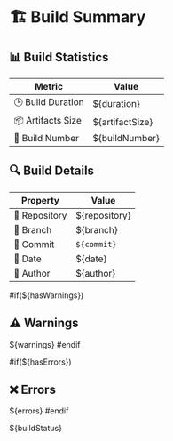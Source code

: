 # 🏗️ Build Summary

## 📊 Build Statistics

| Metric | Value |
| --- | --- |
| 🕒 Build Duration | ${duration} |
| 📦 Artifacts Size | ${artifactSize} |
| 🔢 Build Number | ${buildNumber} |

## 🔍 Build Details

| Property | Value |
| --- | --- |
| 🔄 Repository | ${repository} |
| 🌿 Branch | ${branch} |
| 🔖 Commit | `${commit}` |
| 📅 Date | ${date} |
| 👤 Author | ${author} |

#if(${hasWarnings})
## ⚠️ Warnings
${warnings}
#endif

#if(${hasErrors})
## ❌ Errors
${errors}
#endif

${buildStatus}
